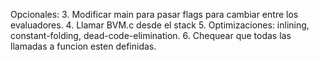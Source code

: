 Opcionales:
    3. Modificar main para pasar flags para cambiar entre los evaluadores.
    4. Llamar BVM.c desde el stack
    5. Optimizaciones: inlining, constant-folding, dead-code-elimination.
    6. Chequear que todas las llamadas a funcion esten definidas.

